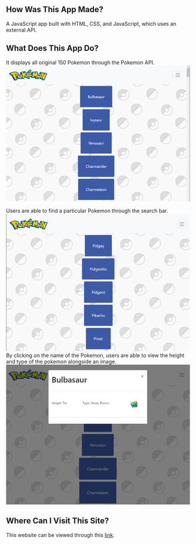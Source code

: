 ## How Was This App Made?
A JavaScript app built with HTML, CSS, and JavaScript, which uses an
external API.

## What Does This App Do?
It displays all original 150 Pokemon through the Pokemon API. ![pokedex-screenshot](./img/pokedex-screenshot.png)

Users are able to find a particular Pokemon through the search bar. ![pokedex-search](./img/pokedex-search-screenshot.png)
By clicking on the name of the Pokemon, users are able to view the height and type of the pokemon alongside an image. ![pokemon-screenshot](./img/pokemon-screenshot.png)



## Where Can I Visit This Site?
This website can be viewed through this [link](https://henryn05.github.io/pokedex/).
